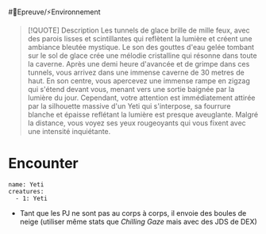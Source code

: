 #🎲Epreuve/⚡Environnement


> [!QUOTE] Description
> Les tunnels de glace brille de mille feux, avec des parois lisses et scintillantes qui reflètent la lumière et créent une ambiance bleutée mystique. Le son des gouttes d'eau gelée tombant sur le sol de glace crée une mélodie cristalline qui résonne dans toute la caverne. Après une demi heure d'avancée et de grimpe dans ces tunnels, vous arrivez dans une immense caverne de 30 metres de haut.  En son centre, vous apercevez une immense rampe en zigzag qui s'étend devant vous, menant vers une sortie baignée par la lumière du jour. Cependant, votre attention est immédiatement attirée par la silhouette massive d'un Yeti qui s'interpose, sa fourrure blanche et épaisse reflétant la lumière est presque aveuglante. Malgré la distance, vous voyez ses yeux rougeoyants qui vous fixent avec une intensité inquiétante.

# Encounter

```encounter
name: Yeti
creatures:
  - 1: Yeti
```

- Tant que les PJ ne sont pas au corps à corps, il envoie des boules de neige (utiliser même stats que *Chilling Gaze* mais avec des JDS de DEX)